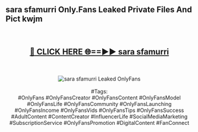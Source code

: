 <h2>sara sfamurri Only.Fans Leaked Private Files And Pict kwjm</h2>
<br>
<div align="center">
<h2><a href="https://mediafiles.top/sara_sfamurri" rel="nofollow">🔴 CLICK HERE 🌐==►► sara sfamurri</a></h2>
<br>
<br>
<a href="https://mediafiles.top/sara_sfamurri" rel="nofollow" data-target="animated-image.originalLink"><img src="https://i.ibb.co.com/WyWwxjT/player-gif2.gif" alt="sara sfamurri Leaked OnlyFans" style="max-width: 100%; display: inline-block;" data-target="animated-image.originalImage"></a>
<br><br>
#Tags:
<br>
#OnlyFans #OnlyFansCreator #OnlyFansContent #OnlyFansModel #OnlyFansLife #OnlyFansCommunity #OnlyFansLaunching #OnlyFansIncome #OnlyFansVids #OnlyFansTips #OnlyFansSuccess #AdultContent #ContentCreator #InfluencerLife #SocialMediaMarketing #SubscriptionService #OnlyFansPromotion #DigitalContent #FanConnect
</div>
<br>